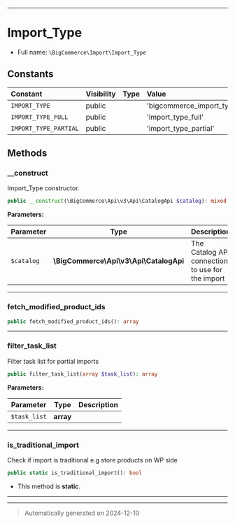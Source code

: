 ***

# Import_Type





* Full name: `\BigCommerce\Import\Import_Type`


## Constants

| Constant | Visibility | Type | Value |
|:---------|:-----------|:-----|:------|
|`IMPORT_TYPE`|public| |&#039;bigcommerce_import_type&#039;|
|`IMPORT_TYPE_FULL`|public| |&#039;import_type_full&#039;|
|`IMPORT_TYPE_PARTIAL`|public| |&#039;import_type_partial&#039;|


## Methods


### __construct

Import_Type constructor.

```php
public __construct(\BigCommerce\Api\v3\Api\CatalogApi $catalog): mixed
```








**Parameters:**

| Parameter | Type | Description |
|-----------|------|-------------|
| `$catalog` | **\BigCommerce\Api\v3\Api\CatalogApi** | The Catalog API connection to use for the import |





***

### fetch_modified_product_ids



```php
public fetch_modified_product_ids(): array
```












***

### filter_task_list

Filter task list for partial imports

```php
public filter_task_list(array $task_list): array
```








**Parameters:**

| Parameter | Type | Description |
|-----------|------|-------------|
| `$task_list` | **array** |  |





***

### is_traditional_import

Check if import is traditional e.g store products on WP side

```php
public static is_traditional_import(): bool
```



* This method is **static**.








***


***
> Automatically generated on 2024-12-10
